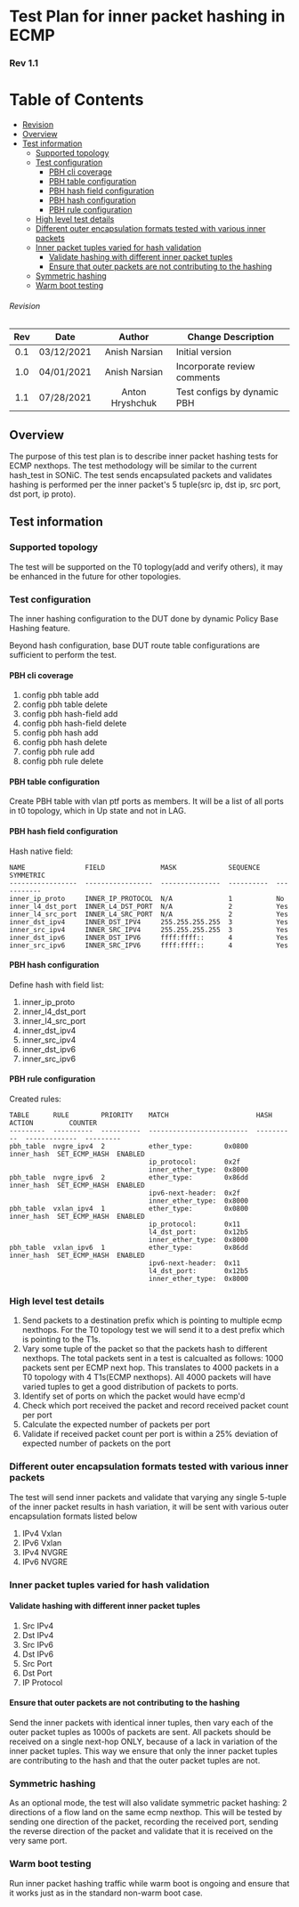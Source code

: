 # Test Plan for inner packet hashing in ECMP
### Rev 1.1

# Table of Contents
  
  * [Revision](#revision)
  * [Overview](#overview)
  * [Test information](#test-information)
    * [Supported topology](#supported-topology)
    * [Test configuration](#test-configuration)
      * [PBH cli coverage](#pbh-cli-coverage)
      * [PBH table configuration](#pbh-table-configuration)
      * [PBH hash field configuration](#pbh-hash-field-configuration)
      * [PBH hash configuration](#pbh-hash-configuration)
      * [PBH rule configuration](#pbh-rule-configuration)
    * [High level test details](#high-level-test-details)
    * [Different outer encapsulation formats tested with various inner packets](#different-outer-encapsulation-formats-tested-with-various-inner-packets)
    * [Inner packet tuples varied for hash validation](#inner-packet-tuples-varied-for-hash-validation)
      * [Validate hashing with different inner packet tuples](#validate-hashing-with-different-inner-packet-tuples)
      * [Ensure that outer packets are not contributing to the hashing](#ensure-that-outer-packets-are-not-contributing-to-the-hashing)
    * [Symmetric hashing](#symmetric-hashing)
    * [Warm boot testing](#warm-boot-testing)

 
###### Revision
| Rev |     Date    |       Author       | Change Description                |
|:---:|:-----------:|:------------------:|-----------------------------------|
| 0.1 | 03/12/2021  |    Anish Narsian   | Initial version                   |
| 1.0 | 04/01/2021  |    Anish Narsian   | Incorporate review comments       |
| 1.1 | 07/28/2021  |   Anton Hryshchuk  | Test configs by dynamic PBH       |

## Overview
The purpose of this test plan is to describe inner packet hashing tests for ECMP nexthops. The test methodology will be similar to the current hash_test in SONiC. The test sends encapsulated packets and validates hashing is performed per the inner packet's 5 tuple(src ip, dst ip, src port, dst port, ip proto).

## Test information

### Supported topology
The test will be supported on the T0 toplogy(add and verify others), it may be enhanced in the future for other topologies.

### Test configuration
The inner hashing configuration to the DUT done by dynamic Policy Base Hashing feature.

Beyond hash configuration, base DUT route table configurations are sufficient to perform the test.

#### PBH cli coverage
1. config pbh table add
2. config pbh table delete
3. config pbh hash-field add
4. config pbh hash-field delete
5. config pbh hash add
6. config pbh hash delete
7. config pbh rule add
8. config pbh rule delete

#### PBH table configuration
Create PBH table with vlan ptf ports as members. It will be a list of all ports in t0 topology, which in Up state and not in LAG. 

#### PBH hash field configuration
Hash native field:
```
NAME               FIELD              MASK             SEQUENCE    SYMMETRIC
-----------------  -----------------  ---------------  ----------  -----------
inner_ip_proto     INNER_IP_PROTOCOL  N/A              1           No
inner_l4_dst_port  INNER_L4_DST_PORT  N/A              2           Yes
inner_l4_src_port  INNER_L4_SRC_PORT  N/A              2           Yes
inner_dst_ipv4     INNER_DST_IPV4     255.255.255.255  3           Yes
inner_src_ipv4     INNER_SRC_IPV4     255.255.255.255  3           Yes
inner_dst_ipv6     INNER_DST_IPV6     ffff:ffff::      4           Yes
inner_src_ipv6     INNER_SRC_IPV6     ffff:ffff::      4           Yes
```

#### PBH hash configuration
Define hash with field list:
1. inner_ip_proto
2. inner_l4_dst_port
3. inner_l4_src_port
4. inner_dst_ipv4
5. inner_src_ipv4
6. inner_dst_ipv6
7. inner_src_ipv6

#### PBH rule configuration
Created rules:
```
TABLE      RULE        PRIORITY    MATCH                      HASH        ACTION         COUNTER
---------  ----------  ----------  -------------------------  ----------  -------------  ---------
pbh_table  nvgre_ipv4  2           ether_type:        0x0800  inner_hash  SET_ECMP_HASH  ENABLED
                                   ip_protocol:       0x2f
                                   inner_ether_type:  0x8000
pbh_table  nvgre_ipv6  2           ether_type:        0x86dd  inner_hash  SET_ECMP_HASH  ENABLED
                                   ipv6-next-header:  0x2f
                                   inner_ether_type:  0x8000
pbh_table  vxlan_ipv4  1           ether_type:        0x0800  inner_hash  SET_ECMP_HASH  ENABLED
                                   ip_protocol:       0x11
                                   l4_dst_port:       0x12b5
                                   inner_ether_type:  0x8000
pbh_table  vxlan_ipv6  1           ether_type:        0x86dd  inner_hash  SET_ECMP_HASH  ENABLED
                                   ipv6-next-header:  0x11
                                   l4_dst_port:       0x12b5
                                   inner_ether_type:  0x8000
```

### High level test details
1. Send packets to a destination prefix which is pointing to multiple ecmp nexthops. For the T0 topology test we will send it to a dest prefix which is pointing to the T1s.
3. Vary some tuple of the packet so that the packets hash to different nexthops. The total packets sent in a test is calcualted as follows: 1000 packets sent per ECMP next hop. This translates to 4000 packets in a T0 topology with 4 T1s(ECMP nexthops). All 4000 packets will have varied tuples to get a good distribution of packets to ports.
4. Identify set of ports on which the packet would have ecmp'd
5. Check which port received the packet and record received packet count per port
6. Calculate the expected number of packets per port
7. Validate if received packet count per port is within a 25% deviation of expected number of packets on the port

### Different outer encapsulation formats tested with various inner packets
The test will send inner packets and validate that varying any single 5-tuple of the inner packet results in hash variation, it will be sent with various outer encapsulation formats listed below
1. IPv4 Vxlan
2. IPv6 Vxlan
3. IPv4 NVGRE
4. IPv6 NVGRE

### Inner packet tuples varied for hash validation
#### Validate hashing with different inner packet tuples
1. Src IPv4
2. Dst IPv4
3. Src IPv6
4. Dst IPv6
5. Src Port
6. Dst Port
7. IP Protocol

#### Ensure that outer packets are not contributing to the hashing
Send the inner packets with identical inner tuples, then vary each of the outer packet tuples as 1000s of packets are sent. All packets should be received on a single next-hop ONLY, because of a lack in variation of the inner packet tuples. This way we ensure that only the inner packet tuples are contributing to the hash and that the outer packet tuples are not.

### Symmetric hashing
As an optional mode, the test will also validate symmetric packet hashing: 2 directions of a flow land on the same ecmp nexthop. 
This will be tested by sending one direction of the packet, recording the received port, sending the reverse direction of the packet and validate that it is received on the very same port.

### Warm boot testing
Run inner packet hashing traffic while warm boot is ongoing and ensure that it works just as in the standard non-warm boot case.
